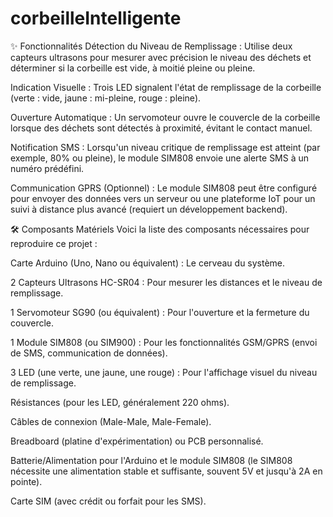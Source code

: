 # corbeilleIntelligente


✨ Fonctionnalités
Détection du Niveau de Remplissage : Utilise deux capteurs ultrasons pour mesurer avec précision le niveau des déchets et déterminer si la corbeille est vide, à moitié pleine ou pleine.

Indication Visuelle : Trois LED signalent l'état de remplissage de la corbeille (verte : vide, jaune : mi-pleine, rouge : pleine).

Ouverture Automatique : Un servomoteur ouvre le couvercle de la corbeille lorsque des déchets sont détectés à proximité, évitant le contact manuel.

Notification SMS : Lorsqu'un niveau critique de remplissage est atteint (par exemple, 80% ou pleine), le module SIM808 envoie une alerte SMS à un numéro prédéfini.

Communication GPRS (Optionnel) : Le module SIM808 peut être configuré pour envoyer des données vers un serveur ou une plateforme IoT pour un suivi à distance plus avancé (requiert un développement backend).

🛠️ Composants Matériels
Voici la liste des composants nécessaires pour reproduire ce projet :

Carte Arduino (Uno, Nano ou équivalent) : Le cerveau du système.

2 Capteurs Ultrasons HC-SR04 : Pour mesurer les distances et le niveau de remplissage.

1 Servomoteur SG90 (ou équivalent) : Pour l'ouverture et la fermeture du couvercle.

1 Module SIM808 (ou SIM900) : Pour les fonctionnalités GSM/GPRS (envoi de SMS, communication de données).

3 LED (une verte, une jaune, une rouge) : Pour l'affichage visuel du niveau de remplissage.

Résistances (pour les LED, généralement 220 ohms).

Câbles de connexion (Male-Male, Male-Female).

Breadboard (platine d'expérimentation) ou PCB personnalisé.

Batterie/Alimentation pour l'Arduino et le module SIM808 (le SIM808 nécessite une alimentation stable et suffisante, souvent 5V et jusqu'à 2A en pointe).

Carte SIM (avec crédit ou forfait pour les SMS).

